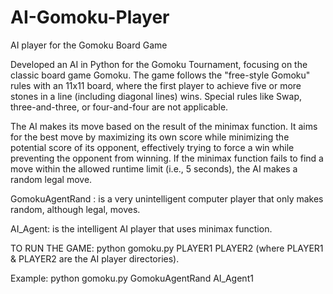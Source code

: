 # AI-Gomoku-Player
 AI player for the Gomoku Board Game


Developed an AI in Python for the Gomoku Tournament, focusing on the classic board game Gomoku. The game follows the "free-style Gomoku" rules with an 11x11 board, where the first player to achieve five or more stones in a line (including diagonal lines) wins. Special rules like Swap, three-and-three, or four-and-four are not applicable.

The AI makes its move based on the result of the minimax function. It aims for the best move by maximizing its own score while minimizing the potential score of its opponent, effectively trying to force a win while preventing the opponent from winning. If the minimax function fails to find a move within the allowed runtime limit (i.e., 5 seconds), the AI makes a random legal move.

GomokuAgentRand : is a very unintelligent computer player that only makes random, although legal, moves.

AI_Agent: is the intelligent AI player that uses minimax function.


TO RUN THE GAME: python gomoku.py PLAYER1 PLAYER2 
(where PLAYER1 & PLAYER2 are the AI player directories).

Example: python gomoku.py GomokuAgentRand AI_Agent1